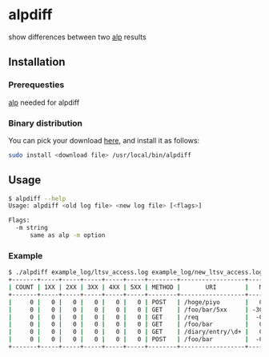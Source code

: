 # alpdiff
show differences between two [alp](https://github.com/tkuchiki/alp) results

## Installation
### Prerequesties
[alp](https://github.com/tkuchiki/alp) needed for alpdiff

### Binary distribution
You can pick your download [here](https://github.com/jakkcer/alpdiff/releases), and install it as follows:
```sh
sudo install <download file> /usr/local/bin/alpdiff
```

## Usage
```sh
$ alpdiff --help
Usage: alpdiff <old log file> <new log file> [<flags>]

Flags:
  -m string
      same as alp -m option
```

### Example
```sh
$ ./alpdiff example_log/ltsv_access.log example_log/new_ltsv_access.log -m "/diary/entry/\d+"
+-------+-----+-----+-----+-----+-----+--------+------------------+---------+---------+---------+---------+---------+---------+---------+
| COUNT | 1XX | 2XX | 3XX | 4XX | 5XX | METHOD |       URI        |   MIN   |   MAX   |   SUM   |   AVG   |   P90   |   P95   |   P99   |
+-------+-----+-----+-----+-----+-----+--------+------------------+---------+---------+---------+---------+---------+---------+---------+
|     0 |   0 |   0 |   0 |   0 |   0 | POST   | /hoge/piyo       |   0.700 |   0.700 |   0.700 |   0.700 |   0.700 |   0.700 |   0.700 |
|     0 |   0 |   0 |   0 |   0 |   0 | GET    | /foo/bar/5xx     | -30.000 | -30.000 | -30.000 | -30.000 | -30.000 | -30.000 | -30.000 |
|     0 |   0 |   0 |   0 |   0 |   0 | GET    | /req             |  -0.200 |  -0.200 |  -0.200 |  -0.200 |  -0.200 |  -0.200 |  -0.200 |
|     0 |   0 |   0 |   0 |   0 |   0 | GET    | /foo/bar         |   0.100 |   1.000 |   1.100 |   0.550 |   1.000 |   1.000 |   1.000 |
|     0 |   0 |   0 |   0 |   0 |   0 | GET    | /diary/entry/\d+ |   0.397 |   0.103 |   0.500 |   0.251 |   0.103 |   0.103 |   0.103 |
|     0 |   0 |   0 |   0 |   0 |   0 | POST   | /foo/bar         |  -0.047 |   0.300 |   0.309 |   0.061 |   0.300 |   0.300 |   0.300 |
+-------+-----+-----+-----+-----+-----+--------+------------------+---------+---------+---------+---------+---------+---------+---------+
```
